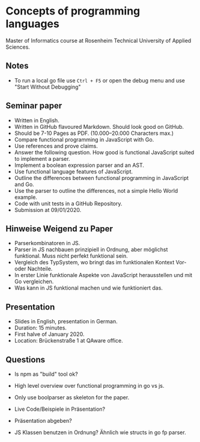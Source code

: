 # Concepts of programming languages

Master of Informatics course at Rosenheim Technical University of Applied Sciences.

## Notes

- To run a local go file use `Ctrl + F5` or open the debug menu and use "Start Without Debugging"

## Seminar paper

- Written in English.
- Written in GitHub flavoured Markdown. Should look good on GitHub.
- Should be 7-10 Pages as PDF. (10.000–20.000 Characters max.)
- Compare functional programming in JavaScript with Go.
- Use references and prove claims.
- Answer the following question. How good is functional JavaScript suited to implement a parser.
- Implement a boolean expression parser and an AST.
- Use functional language features of JavaScript.
- Outline the differences between functional programming in JavaScript and Go.
- Use the parser to outline the differences, not a simple Hello World example.
- Code with unit tests in a GitHub Repository.
- Submission at 09/01/2020.

## Hinweise Weigend zu Paper

- Parserkombinatoren in JS.
- Parser in JS nachbauen prinzipiell in Ordnung, aber möglichst funktional. Muss nicht perfekt funktional sein.
- Vergleich des TypSystem, wo bringt das im funktionalen Kontext Vor- oder Nachteile.
- In erster Linie funktionale Aspekte von JavaScript herausstellen und mit Go vergleichen.
- Was kann in JS funktional machen und wie funktioniert das.

## Presentation

- Slides in English, presentation in German.
- Duration: 15 minutes.
- First halve of January 2020.
- Location: Brückenstraße 1 at QAware office.

## Questions

- Is npm as "build" tool ok?
- High level overview over functional programming in go vs js.
- Only use boolparser as skeleton for the paper.

- Live Code/Beispiele in Präsentation?
- Präsentation abgeben?

- JS Klassen benutzen in Ordnung? Ähnlich wie structs in go fp parser.
